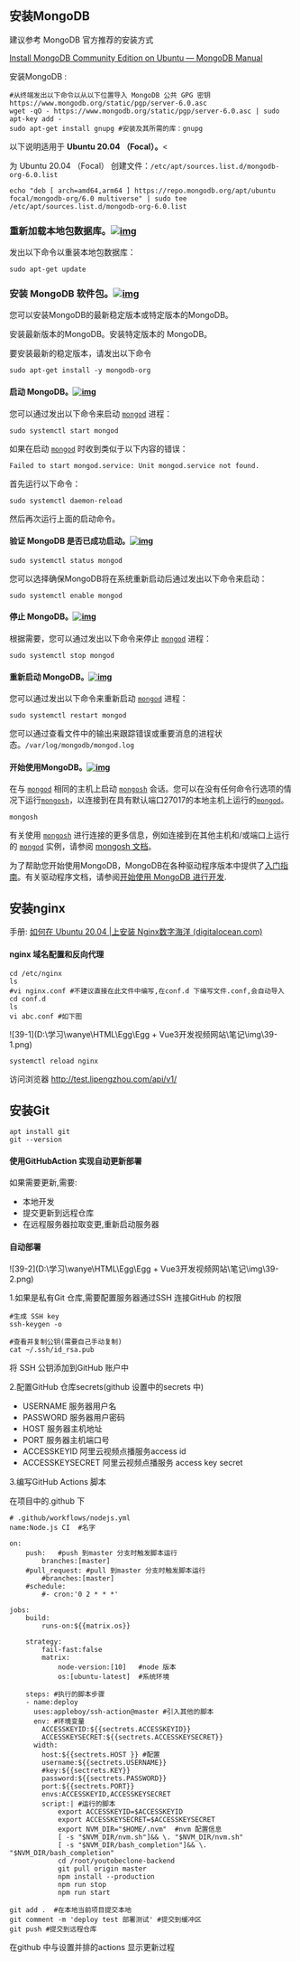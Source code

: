 ## 安装MongoDB

建议参考 MongoDB 官方推荐的安装方式

 [Install MongoDB Community Edition on Ubuntu — MongoDB Manual](https://www.mongodb.com/docs/manual/tutorial/install-mongodb-on-ubuntu/) 

安装MongoDB :

```
#从终端发出以下命令以从以下位置导入 MongoDB 公共 GPG 密钥  https://www.mongodb.org/static/pgp/server-6.0.asc
wget -qO - https://www.mongodb.org/static/pgp/server-6.0.asc | sudo apt-key add -
sudo apt-get install gnupg #安装及其所需的库：gnupg
```

以下说明适用于 **Ubuntu 20.04 （Focal）。**<

为 Ubuntu 20.04 （Focal） 创建文件：`/etc/apt/sources.list.d/mongodb-org-6.0.list`

```
echo "deb [ arch=amd64,arm64 ] https://repo.mongodb.org/apt/ubuntu focal/mongodb-org/6.0 multiverse" | sudo tee /etc/apt/sources.list.d/mongodb-org-6.0.list
```



### 重新加载本地包数据库。[![img](https://www.mongodb.com/docs/manual/assets/link.svg)](https://www.mongodb.com/docs/manual/tutorial/install-mongodb-on-ubuntu/#reload-local-package-database)

发出以下命令以重装本地包数据库：

```
sudo apt-get update
```



### 安装 MongoDB 软件包。[![img](https://www.mongodb.com/docs/manual/assets/link.svg)](https://www.mongodb.com/docs/manual/tutorial/install-mongodb-on-ubuntu/#install-the-mongodb-packages)

您可以安装MongoDB的最新稳定版本或特定版本的MongoDB。

安装最新版本的MongoDB。安装特定版本的 MongoDB。

要安装最新的稳定版本，请发出以下命令

```
sudo apt-get install -y mongodb-org
```



#### 启动 MongoDB。[![img](https://www.mongodb.com/docs/manual/assets/link.svg)](https://www.mongodb.com/docs/manual/tutorial/install-mongodb-on-ubuntu/#start-mongodb)

您可以通过发出以下命令来启动 [`mongod`](https://www.mongodb.com/docs/manual/reference/program/mongod/#mongodb-binary-bin.mongod) 进程：

```
sudo systemctl start mongod
```



如果在启动 [`mongod`](https://www.mongodb.com/docs/manual/reference/program/mongod/#mongodb-binary-bin.mongod) 时收到类似于以下内容的错误：

```
Failed to start mongod.service: Unit mongod.service not found.
```

首先运行以下命令：

```
sudo systemctl daemon-reload
```



然后再次运行上面的启动命令。

#### 验证 MongoDB 是否已成功启动。[![img](https://www.mongodb.com/docs/manual/assets/link.svg)](https://www.mongodb.com/docs/manual/tutorial/install-mongodb-on-ubuntu/#verify-that-mongodb-has-started-successfully)

```
sudo systemctl status mongod
```



您可以选择确保MongoDB将在系统重新启动后通过发出以下命令来启动：

```
sudo systemctl enable mongod
```

#### 停止 MongoDB。[![img](https://www.mongodb.com/docs/manual/assets/link.svg)](https://www.mongodb.com/docs/manual/tutorial/install-mongodb-on-ubuntu/#stop-mongodb)

根据需要，您可以通过发出以下命令来停止 [`mongod`](https://www.mongodb.com/docs/manual/reference/program/mongod/#mongodb-binary-bin.mongod) 进程：

```
sudo systemctl stop mongod
```



#### 重新启动 MongoDB。[![img](https://www.mongodb.com/docs/manual/assets/link.svg)](https://www.mongodb.com/docs/manual/tutorial/install-mongodb-on-ubuntu/#restart-mongodb)

您可以通过发出以下命令来重新启动 [`mongod`](https://www.mongodb.com/docs/manual/reference/program/mongod/#mongodb-binary-bin.mongod) 进程：

```
sudo systemctl restart mongod
```



您可以通过查看文件中的输出来跟踪错误或重要消息的进程状态。`/var/log/mongodb/mongod.log`

#### 开始使用MongoDB。[![img](https://www.mongodb.com/docs/manual/assets/link.svg)](https://www.mongodb.com/docs/manual/tutorial/install-mongodb-on-ubuntu/#begin-using-mongodb)

在与 [`mongod`](https://www.mongodb.com/docs/mongodb-shell/#mongodb-binary-bin.mongosh) 相同的主机上启动 [`mongosh`](https://www.mongodb.com/docs/manual/reference/program/mongod/#mongodb-binary-bin.mongod) 会话。您可以在没有任何命令行选项的情况下运行[`mongosh`](https://www.mongodb.com/docs/mongodb-shell/#mongodb-binary-bin.mongosh)，以连接到在具有默认端口27017的本地主机上运行的[`mongod`](https://www.mongodb.com/docs/manual/reference/program/mongod/#mongodb-binary-bin.mongod)。

```
mongosh
```



有关使用 [`mongosh`](https://www.mongodb.com/docs/mongodb-shell/#mongodb-binary-bin.mongosh) 进行连接的更多信息，例如连接到在其他主机和/或端口上运行的 [`mongod`](https://www.mongodb.com/docs/manual/reference/program/mongod/#mongodb-binary-bin.mongod) 实例，请参阅 [mongosh 文档](https://www.mongodb.com/docs/mongodb-shell/)。

为了帮助您开始使用MongoDB，MongoDB在各种驱动程序版本中提供了[入门指南](https://www.mongodb.com/docs/manual/tutorial/getting-started/#std-label-getting-started)。有关驱动程序文档，请参阅[开始使用 MongoDB 进行开发](https://api.mongodb.com/).





## 安装nginx

手册: [如何在 Ubuntu 20.04 |上安装 Nginx数字海洋 (digitalocean.com)](https://www.digitalocean.com/community/tutorials/how-to-install-nginx-on-ubuntu-20-04) 



#### nginx 域名配置和反向代理

```
cd /etc/nginx
ls
#vi nginx.conf #不建议直接在此文件中编写,在conf.d 下编写文件.conf,会自动导入
cd conf.d
ls
vi abc.conf #如下图
```

![39-1](D:\学习\wanye\HTML\Egg\Egg + Vue3开发视频网站\笔记\img\39-1.png)

```
systemctl reload nginx 
```

访问浏览器 http://test.lipengzhou.com/api/v1/



## 安装Git

```
apt install git
git --version	
```



#### 使用GitHubAction 实现自动更新部署

如果需要更新,需要:

- 本地开发
- 提交更新到远程仓库
- 在远程服务器拉取变更,重新启动服务器



#### 自动部署

![39-2](D:\学习\wanye\HTML\Egg\Egg + Vue3开发视频网站\笔记\img\39-2.png)



1.如果是私有Git 仓库,需要配置服务器通过SSH 连接GitHub 的权限

```
#生成 SSH key
ssh-keygen -o

#查看并复制公钥(需要自己手动复制)
cat ~/.ssh/id_rsa.pub
```

将 SSH 公钥添加到GitHub 账户中



2.配置GitHub 仓库secrets(github 设置中的secrets 中)

- USERNAME 服务器用户名
- PASSWORD 服务器用户密码
- HOST 服务器主机地址
- PORT 服务器主机端口号
- ACCESSKEYID 阿里云视频点播服务access id
- ACCESSKEYSECRET 阿里云视频点播服务 access key secret



3.编写GitHub Actions 脚本

在项目中的.github 下

```
# .github/workflows/nodejs.yml
name:Node.js CI  #名字

on:
	push:	#push 到master 分支时触发脚本运行
		branches:[master]
	#pull_request: #pull 到master 分支时触发脚本运行
		#branches:[master]
	#schedule:
		#- cron:'0 2 * * *'

jobs:
	build:
		runs-on:${{matrix.os}}
	
	strategy:
		fail-fast:false
		matrix:
			node-version:[10]	#node 版本
			os:[ubuntu-latest]  #系统环境
	
	steps: #执行的脚本步骤
	- name:deploy
	  uses:appleboy/ssh-action@master #引入其他的脚本
	  env: #环境变量
	  	ACCESSKEYID:${{sectrets.ACCESSKEYID}}
	  	ACCESSKEYSECRET:${{sectrets.ACCESSKEYSECRET}}
	  width:
	  	host:${{sectrets.HOST }} #配置
	  	username:${{sectrets.USERNAME}}
	  	#key:${{sectrets.KEY}}
	  	password:${{sectrets.PASSWORD}}
	  	port:${{sectrets.PORT}}
	  	envs:ACCESSKEYID,ACCESSKEYSECRET
	  	script:| #运行的脚本
	  		export ACCESSKEYID=$ACCESSKEYID
	  		export ACCESSKEYSECRET=$ACCESSKEYSECRET
	  		export NVM_DIR="$HOME/.nvm"  #nvm 配置信息
	  		[ -s "$NVM_DIR/nvm.sh"]&& \. "$NVM_DIR/nvm.sh"
	  		[ -s "$NVM_DIR/bash_completion"]&& \. "$NVM_DIR/bash_completion"
	  		cd /root/youtobeclone-backend
	  		git pull origin master
	  		npm install --production
	  		npm run stop
	  		npm run start
```



```
git add .  #在本地当前项目提交本地
git comment -m 'deploy test 部署测试' #提交到缓冲区
git push #提交到远程仓库
```



在github 中与设置并排的actions 显示更新过程